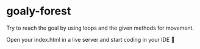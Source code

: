 # goaly-forest
Try to reach the goal by using loops and the given methods for movement.

Open your index.html in a live server and start coding in your IDE 🥳
